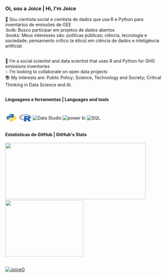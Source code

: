 <h3>Oi, sou a Joice | Hi, I'm Joice</h3>
🌱 Sou cientista social e cientista de dados que usa R e Python para inventários de emissões de GEE<br>
:bulb: Busco participar em projetos de dados abertos<br>
:books: Meus interesses são: políticas públicas; ciência, tecnologia e sociedade; pensamento crítico (e ético) em ciência de dados e inteligência artificial.<br><br>

🌱 I’m a social scientist and data scientist that uses R and Python for GHG emissions inventories<br>
:bulb: I’m looking to collaborate on open data projects<br>
:books: My interests are: Public Policy; Science, Technology and Society; Critical Thinking in Data Science and AI. <br>
 ##
 
  <h4>Linguagens e ferramentas | Languages and tools</h4>
<div style="display: inline_block"><br>
<img align="center" alt="Python" height="30" width="40" src="https://raw.githubusercontent.com/devicons/devicon/master/icons/python/python-original.svg">
<img align="center" alt="R" height="30" width="40" src="https://raw.githubusercontent.com/devicons/devicon/master/icons/r/r-original.svg">
<!-- <img align="center" alt="Tableau" height="30" width="40" src="https://cdn.worldvectorlogo.com/logos/tableau-software.svg"> -->
<img align="center" alt="Data Studio" height="30" width="40" src="https://cdn.worldvectorlogo.com/logos/google-data-studio.svg">
<img align="center" alt="power bi" height="30" width="40" src="https://upload.wikimedia.org/wikipedia/commons/thumb/c/cf/New_Power_BI_Logo.svg/630px-New_Power_BI_Logo.svg.png">
<img align="center" alt="SQL" height="30" width="30" src="https://sqlitebrowser.org/images/sqlitebrowser.svg"> 
  </div>
  
  ##
  
  <h4>Estatísticas do GitHub | GitHub's Stats</h4>
<div>
<a href="https://github.com/JoiceO"> 
<img height="180em"  width="450" src="https://github-readme-stats.vercel.app/api?username=JoiceO&show_icons=true&theme=swift&include_all_commits=true&count_private=true&hide_border=true&hide_title=true" />
 <img height="180em" width="250" src="https://github-readme-stats.vercel.app/api/top-langs/?username=JoiceO&langs_count=10&layout=compact&show_icons=true&theme=swift&hide_border=true" />  <br>
   </div>

  ##
  
<!--[Readme Card](https://github-readme-stats.vercel.app/api/pin/?username=JoiceO&repo=CAMINHO_DO_REPOSITORIO) -->

   <div>
  <img src="https://komarev.com/ghpvc/?username=JoiceO&color=gray" alt="JoiceO" /> 
  </div> 
 
 


  

  
